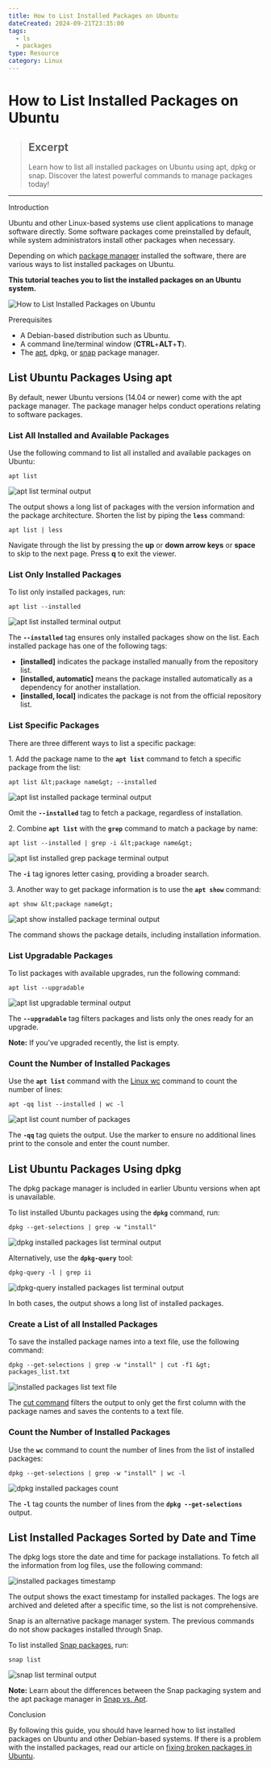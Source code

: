 ```yaml
---
title: How to List Installed Packages on Ubuntu
dateCreated: 2024-09-21T23:35:00
tags:
  - ls
  - packages
type: Resource
category: Linux
---
```


# How to List Installed Packages on Ubuntu

> ## Excerpt
> Learn how to list all installed packages on Ubuntu using apt, dpkg or snap. Discover the latest powerful commands to manage packages today!

---
Introduction

Ubuntu and other Linux-based systems use client applications to manage software directly. Some software packages come preinstalled by default, while system administrators install other packages when necessary.

Depending on which [package manager](https://phoenixnap.com/glossary/what-is-a-package-manager) installed the software, there are various ways to list installed packages on Ubuntu.

**This tutorial teaches you to list the installed packages on an Ubuntu system.**

![How to List Installed Packages on Ubuntu](https://phoenixnap.com/kb/wp-content/uploads/2019/06/how-to-list-installed-packages-on-ubuntu.png)

Prerequisites

-   A Debian-based distribution such as Ubuntu.
-   A command line/terminal window (**CTRL**+**ALT**+**T**).
-   The [apt](https://phoenixnap.com/kb/how-to-manage-packages-ubuntu-debian-apt-get), dpkg, or [snap](https://phoenixnap.com/kb/install-snap-ubuntu) package manager.

## List Ubuntu Packages Using apt

By default, newer Ubuntu versions (14.04 or newer) come with the apt package manager. The package manager helps conduct operations relating to software packages.

### List All Installed and Available Packages

Use the following command to list all installed and available packages on Ubuntu:

```
apt list
```

![apt list terminal output](https://phoenixnap.com/kb/wp-content/uploads/2019/06/apt-list-terminal-output.png)

The output shows a long list of packages with the version information and the package architecture. Shorten the list by piping the **`less`** command:

```
apt list | less
```

Navigate through the list by pressing the **up** or **down arrow keys** or **space** to skip to the next page. Press **q** to exit the viewer.

### List Only Installed Packages

To list only installed packages, run:

```
apt list --installed
```

![apt list installed terminal output](https://phoenixnap.com/kb/wp-content/uploads/2019/06/apt-list-installed-terminal-output.png)

The **`--installed`** tag ensures only installed packages show on the list. Each installed package has one of the following tags:

-   **\[installed\]** indicates the package installed manually from the repository list.
-   **\[installed, automatic\]** means the package installed automatically as a dependency for another installation.
-   **\[installed, local\]** indicates the package is not from the official repository list.

### List Specific Packages

There are three different ways to list a specific package:

1\. Add the package name to the **`apt list`** command to fetch a specific package from the list:

```
apt list &lt;package name&gt; --installed
```

![apt list installed package terminal output](https://phoenixnap.com/kb/wp-content/uploads/2019/06/apt-list-installed-package-terminal-output.png)

Omit the **`--installed`** tag to fetch a package, regardless of installation.

2\. Combine **`apt list`** with the **`grep`** command to match a package by name:

```
apt list --installed | grep -i &lt;package name&gt;
```

![apt list installed grep package terminal output](https://phoenixnap.com/kb/wp-content/uploads/2019/06/apt-list-installed-grep-package-terminal-output.png)

The **`-i`** tag ignores letter casing, providing a broader search.

3\. Another way to get package information is to use the **`apt show`** command:

```
apt show &lt;package name&gt;
```

![apt show installed package terminal output](https://phoenixnap.com/kb/wp-content/uploads/2019/06/apt-show-installed-package-terminal-output.png)

The command shows the package details, including installation information.

### List Upgradable Packages

To list packages with available upgrades, run the following command:

```
apt list --upgradable
```

![apt list upgradable terminal output](https://phoenixnap.com/kb/wp-content/uploads/2019/06/apt-list-upgradable-terminal-output.png)

The **`--upgradable`** tag filters packages and lists only the ones ready for an upgrade.

**Note:** If you've upgraded recently, the list is empty.

### Count the Number of Installed Packages

Use the **`apt list`** command with the [Linux wc](https://phoenixnap.com/kb/wc-linux) command to count the number of lines:

```
apt -qq list --installed | wc -l
```

![apt list count number of packages](https://phoenixnap.com/kb/wp-content/uploads/2019/06/apt-list-count-number-of-packages.png)

The **`-qq`** tag quiets the output. Use the marker to ensure no additional lines print to the console and enter the count number.

## List Ubuntu Packages Using dpkg

The dpkg package manager is included in earlier Ubuntu versions when apt is unavailable.

To list installed Ubuntu packages using the **`dpkg`** command, run:

```
dpkg --get-selections | grep -w "install"
```

![dpkg installed packages list terminal output](https://phoenixnap.com/kb/wp-content/uploads/2019/06/dpkg-installed-packages-list-terminal-output.png)

Alternatively, use the **`dpkg-query`** tool:

```
dpkg-query -l | grep ii
```

![dpkg-query installed packages list terminal output](https://phoenixnap.com/kb/wp-content/uploads/2019/06/dpkg-query-installed-packages-list-terminal-output.png)

In both cases, the output shows a long list of installed packages.

### Create a List of all Installed Packages

To save the installed package names into a text file, use the following command:

```
dpkg --get-selections | grep -w "install" | cut -f1 &gt; packages_list.txt
```

![installed packages list text file](https://phoenixnap.com/kb/wp-content/uploads/2019/06/installed-packages-list-text-file.png)

The [cut command](https://phoenixnap.com/kb/linux-cut) filters the output to only get the first column with the package names and saves the contents to a text file.

### Count the Number of Installed Packages

Use the **`wc`** command to count the number of lines from the list of installed packages:

```
dpkg --get-selections | grep -w "install" | wc -l
```

![dpkg installed packages count](https://phoenixnap.com/kb/wp-content/uploads/2019/06/dpkg-installed-packages-count.png)

The **`-l`** tag counts the number of lines from the **`dpkg --get-selections`** output.

## List Installed Packages Sorted by Date and Time

The dpkg logs store the date and time for package installations. To fetch all the information from log files, use the following command:

![installed packages timestamp](https://phoenixnap.com/kb/wp-content/uploads/2019/06/installed-packages-timestamp.png)

The output shows the exact timestamp for installed packages. The logs are archived and deleted after a specific time, so the list is not comprehensive.

Snap is an alternative package manager system. The previous commands do not show packages installed through Snap.

To list installed [Snap packages](https://phoenixnap.com/kb/snap-packages), run:

```
snap list
```

![snap list terminal output](https://phoenixnap.com/kb/wp-content/uploads/2019/06/snap-list-terminal-output.png)

**Note:** Learn about the differences between the Snap packaging system and the apt package manager in [Snap vs. Apt](https://phoenixnap.com/kb/snap-vs-apt).

Conclusion

By following this guide, you should have learned how to list installed packages on Ubuntu and other Debian-based systems. If there is a problem with the installed packages, read our article on [fixing broken packages in Ubuntu](https://phoenixnap.com/kb/ubuntu-fix-broken-packages).
